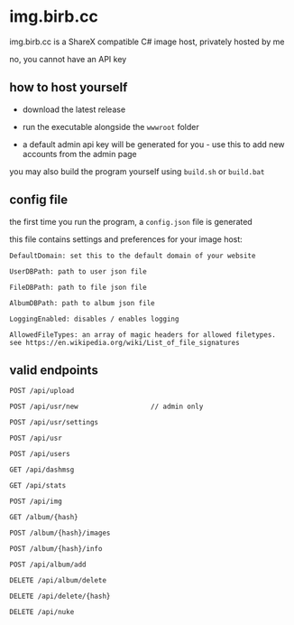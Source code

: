 # img.birb.cc

img.birb.cc is a ShareX compatible C# image host, privately hosted by me

no, you cannot have an API key

## how to host yourself

- download the latest release

- run the executable alongside the `wwwroot` folder

- a default admin api key will be generated for you - use this to add new accounts from the admin page

you may also build the program yourself using `build.sh` or `build.bat`

## config file

the first time you run the program, a `config.json` file is generated

this file contains settings and preferences for your image host:

```
DefaultDomain: set this to the default domain of your website 

UserDBPath: path to user json file

FileDBPath: path to file json file

AlbumDBPath: path to album json file

LoggingEnabled: disables / enables logging

AllowedFileTypes: an array of magic headers for allowed filetypes. 
see https://en.wikipedia.org/wiki/List_of_file_signatures
```

## valid endpoints

```
POST /api/upload

POST /api/usr/new                  // admin only

POST /api/usr/settings

POST /api/usr

POST /api/users

GET /api/dashmsg

GET /api/stats

POST /api/img

GET /album/{hash}

POST /album/{hash}/images

POST /album/{hash}/info

POST /api/album/add

DELETE /api/album/delete

DELETE /api/delete/{hash}

DELETE /api/nuke
```
